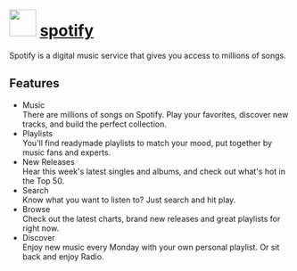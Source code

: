 # <img src="https://cdn.jsdelivr.net/gh/chocolatey-community/chocolatey-coreteampackages@4ad26e5a5ab2b5280e4d57e5b14fcc9d4c6a22c5/icons/spotify.png" width="48" height="48"/> [spotify](https://chocolatey.org/packages/spotify)

Spotify is a digital music service that gives you access to millions of songs.

## Features

- Music<br>
There are millions of songs on Spotify. Play your favorites, discover new tracks, and build the perfect collection.
- Playlists<br>
You'll find readymade playlists to match your mood, put together by music fans and experts.
- New Releases<br>
Hear this week's latest singles and albums, and check out what's hot in the Top 50.
- Search<br>
Know what you want to listen to? Just search and hit play.
- Browse<br>
Check out the latest charts, brand new releases and great playlists for right now.
- Discover<br>
Enjoy new music every Monday with your own personal playlist. Or sit back and enjoy Radio.
